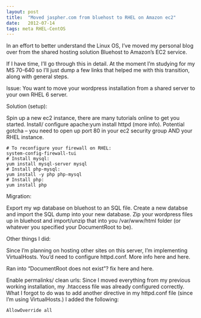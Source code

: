 ```yaml
---
layout: post
title:  "Moved jaspher.com from bluehost to RHEL on Amazon ec2"
date:   2012-07-14
tags: meta RHEL-CentOS
---
```

In an effort to better understand the Linux OS, I’ve moved my personal blog over from the shared hosting solution Bluehost to Amazon’s EC2 service.

If I have time, I’ll go through this in detail. At the moment I’m studying for my MS 70-640 so I’ll just dump a few links that helped me with this transition, along with general steps.

Issue: You want to move your wordpress installation from a shared server to your own RHEL 6 server.

Solution (setup):

Spin up a new ec2 instance, there are many tutorials online to get you started.
Install/ configure apache:yum install httpd (more info).
Potential gotcha – you need to open up port 80 in your ec2 security group AND your RHEL instance.

    # To reconfigure your firewall on RHEL: 
    system-config-firewall-tui
    # Install mysql: 
	yum install mysql-server mysql
    # Install php-mysql: 
	yum install -y php php-mysql
    # Install php: 
	yum install php


Migration:

Export my wp database on bluehost to an SQL file.
Create a new databse and import the SQL dump into your new database.
Zip your wordpress files up in bluehost and import/unzip that into you /var/www/html folder (or whatever you specified your DocumentRoot to be).


Other things I did:

Since I’m planning on hosting other sites on this server, I’m implementing VirtualHosts. You’d need to configure httpd.conf. More info here and here.

Ran into “DocumentRoot does not exist”? fix here and here.

Enable permalinks/ clean urls: Since I moved everything from my previous working installation, my .htaccess file was already configured correctly. What I forgot to do was to add another directive in my httpd.conf file (since I’m using VirtualHosts.) I added the following:

    AllowOverride all
